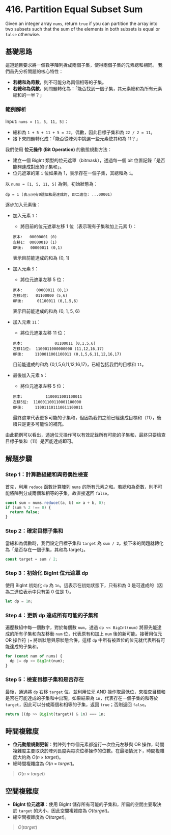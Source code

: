 # 416. Partition Equal Subset Sum

Given an integer array `nums`, 
return `true` if you can partition the array into two subsets such that 
the sum of the elements in both subsets is equal or `false` otherwise.

## 基礎思路

這道題目要求將一個數字陣列拆成兩個子集，使得兩個子集的元素總和相同。
我們首先分析問題的核心特性：

- **若總和為奇數**，則不可能分為兩個相等的子集。
- **若總和為偶數**，則問題轉化為：「能否找到一個子集，其元素總和為所有元素總和的一半？」

### 範例解析

Input: `nums = [1, 5, 11, 5]`：

- 總和為 `1 + 5 + 11 + 5 = 22`，偶數，因此目標子集和為 `22 / 2 = 11`。
- 接下來問題轉化成：「能否從陣列中挑選一些元素使其和為 11？」

我們使用 **位元操作 (Bit Operation)** 的動態規劃方法：

- 建立一個 BigInt 類型的位元遮罩（bitmask），透過每一個 bit 位置記錄「是否能夠達成對應的子集和」。
- 位元遮罩的第 `i` 位如果為 1，表示存在一個子集，其總和為 `i`。

以 `nums = [1, 5, 11, 5]` 為例，初始狀態為：
```
dp = 1 (表示只有0這個和是達成的, 即二進位: ...00001)
```

逐步加入元素後：

- 加入元素 `1`：
    - 將目前的位元遮罩左移 1 位（表示現有子集和加上元素 1）：
  ```
  原本:   00000001 (0)
  左移1:  00000010 (1)
  OR後:   00000011 (0,1)
  ```
  表示目前能達成的和為 {0, 1}

- 加入元素 `5`：
    - 將位元遮罩左移 5 位：
  ```
  原本:      00000011 (0,1)
  左移5位:   01100000 (5,6)
  OR後:      01100011 (0,1,5,6)
  ```
  表示目前能達成的和為 {0, 1, 5, 6}

- 加入元素 `11`：
    - 將位元遮罩左移 11 位：
  ```
  原本:              01100011 (0,1,5,6)
  左移11位:  1100011000000000 (11,12,16,17)
  OR後:     1100011001100011 (0,1,5,6,11,12,16,17)
  ```
  目前能達成的和為 {0,1,5,6,11,12,16,17}，已經包括我們的目標和 `11`。

- 最後加入元素 `5`：
    - 將位元遮罩左移 5 位：
  ```
  原本:          1100011001100011
  左移5位:  110001100110001100000
  OR後:     110011101110011100011
  ```
  最終遮罩代表更多可能的子集和，但因為我們之前已經達成目標和（11），後續只是更多可能性的補充。

由此範例可以看出，透過位元操作可以有效記錄所有可能的子集和，最終只要檢查目標子集和（11）是否能達成即可。

## 解題步驟

### Step 1：計算數組總和與奇偶性檢查

首先，利用 `reduce` 函數計算陣列 `nums` 的所有元素之和。若總和為奇數，則不可能將陣列分成兩個和相等的子集，故直接返回 `false`。

```typescript
const sum = nums.reduce((a, b) => a + b, 0);
if (sum % 2 !== 0) {
  return false;
}
```

### Step 2：確定目標子集和

當總和為偶數時，我們設定目標子集和 `target` 為 `sum / 2`。接下來的問題就轉化為「是否存在一個子集，其和為 target」。

```typescript
const target = sum / 2;
```

### Step 3：初始化 BigInt 位元遮罩 dp

使用 BigInt 初始化 `dp` 為 `1n`。這表示在初始狀態下，只有和為 0 是可達成的（因為二進位表示中只有第 0 位是 1）。

```typescript
let dp = 1n;
```

### Step 4：更新 dp 達成所有可能的子集和

遍歷數組中每一個數字，對於每個數 `num`，透過 `dp << BigInt(num)` 將原先能達成的所有子集和向左移動 `num` 位，代表原有和加上 `num` 後的新可能。接著用位元 OR 操作符 `|=` 將新狀態與原狀態合併，這樣 `dp` 中所有被置位的位元就代表所有可能達成的子集和。

```typescript
for (const num of nums) {
  dp |= dp << BigInt(num);
}
```

### Step 5：檢查目標子集和是否存在

最後，通過將 `dp` 右移 `target` 位，並利用位元 AND 操作取最低位，來檢查目標和是否在可能達成的子集和中出現。如果結果為 `1n`，代表存在一個子集的和等於 `target`，因此可以分成兩個和相等的子集，返回 `true`；否則返回 `false`。

```typescript
return ((dp >> BigInt(target)) & 1n) === 1n;
```

## 時間複雜度

- **位元動態規劃更新**：對陣列中每個元素都進行一次位元左移與 OR 操作，時間複雜度主要取決於陣列長度與每次位移操作的位數。在最壞情況下，時間複雜度大約為 $O(n \times target)$。
- 總時間複雜度為 $O(n \times target)$。

> $O(n \times target)$

## 空間複雜度

- **BigInt 位元遮罩**：使用 BigInt 儲存所有可能的子集和，所需的空間主要取決於 `target` 的大小，因此空間複雜度為 $O(target)$。
- 總空間複雜度為 $O(target)$。

> $O(target)$
